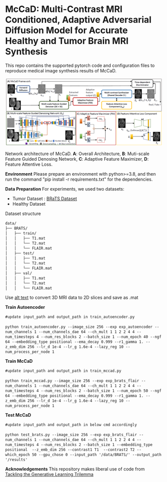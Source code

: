 # McCaD: Multi-Contrast MRI Conditioned, Adaptive Adversarial Diffusion Model for Accurate Healthy and Tumor Brain MRI Synthesis
This  repo contains the supported pytorch code and configuration files to reproduce medical image synthesis results of McCaD.

![alt text](img/McCaD_architecture.png)

Network architecture of McCaD. **A**: Overall Architecture, **B**: Muti-scale Feature Guided Denosing Network, **C**: Adaptive Feature Maximizer, **D**: Feature Attentive Loss.

**Environment**
Please prepare an environment with python>=3.8, and then run the command "pip install -r requirements.txt" for the dependencies.

**Data Preparation**
For experiments, we used two datasets:
  * Tumor Dataset : [BRaTS Dataset](http://braintumorsegmentation.org/)
  * Healthy Dataset
    
Dataset structure
```
data/
├── BRATS/
│   ├── train/
│   │   ├── T1.mat
│   │   └── T2.mat
│   │   └── FLAIR.mat
│   ├── test/
│   │   ├── T1.mat
│   │   └── T2.mat
│   │   └── FLAIR.mat
│   ├── val/
│   │   ├── T1.mat
│   │   └── T2.mat
│   │   └── FLAIR.mat

```

Use [alt text](converter.py) to convert 3D MRI data to 2D slices and save as .mat

**Train Autoencoder**
```
#update input_path and output_path in train_autoencoder.py

python train_autoencoder.py --image_size 256 --exp exp_autoencoder --num_channels 1 --num_channels_dae 64 --ch_mult 1 1 2 2 4 4 --num_timesteps 4 --num_res_blocks 2 --batch_size 1 --num_epoch 40 --ngf 64 --embedding_type positional --ema_decay 0.999 --r1_gamma 1. --z_emb_dim 256 --lr_d 1e-4 --lr_g 1.6e-4 --lazy_reg 10 --num_process_per_node 1 
```

**Train McCaD**
```
#update input_path and output_path in train_mccad.py

python train_mccad.py --image_size 256 --exp exp_brats_flair --num_channels 1 --num_channels_dae 64 --ch_mult 1 1 2 2 4 4 --num_timesteps 4 --num_res_blocks 2 --batch_size 1 --num_epoch 50 --ngf 64 --embedding_type positional --ema_decay 0.999 --r1_gamma 1. --z_emb_dim 256 --lr_d 1e-4 --lr_g 1.6e-4 --lazy_reg 10 --num_process_per_node 1
```

**Test McCaD**
```
#update input_path and output_path in below cmd accordingly

python test_brats.py --image_size 256 --exp exp_brats_flair --num_channels 1 --num_channels_dae 64 --ch_mult 1 1 2 2 4 4 --num_timesteps 4 --num_res_blocks 2 --batch_size 1 --embedding_type positional  --z_emb_dim 256 --contrast1 T1  --contrast2 T2 --which_epoch 50 --gpu_chose 0 --input_path '/data/BRATS/' --output_path '/results'
```

**Acknowledgements**
This repository makes liberal use of code from [Tackling the Generative Learning Trilemma](https://github.com/NVlabs/denoising-diffusion-gan)


